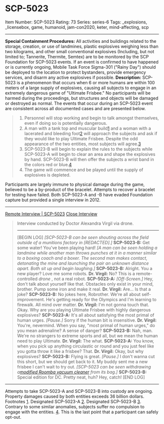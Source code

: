 # SCP-5023
Item Number: SCP-5023
Rating: 73
Series: series-6
Tags: _explosions, _licensebox, game, humanoid, jam-con2020, keter, mind-affecting, scp

---

**Special Containment Procedures:** All activities and buildings related to the storage, creation, or use of landmines, plastic explosives weighing less than two kilograms, and other small conventional explosives (Including, but not limited to; Tannerite, Thermite, Semtex) are to be monitored by the SCP Foundation for SCP-5023 events. If an event is confirmed to have happened or is currently ongoing, Mobile Task Force Sigma-301 ("Rainy Day") should be deployed to the location to protect bystanders, provide emergency services, and disarm any active explosives if possible.
**Description:** SCP-5023 is a phenomenon that occurs when 6 or more humans are within 100 meters of a large supply of explosives, causing all subjects to engage in an extremely dangerous game of "Ultimate Frisbee." No participants will be harmed during the proceedings, but structures and objects will be damaged or destroyed as normal.
The events that occur during an SCP-5023 event are consistent across all documented cases and are presented below.
>   1. Personnel will stop working and begin to talk amongst themselves, even if doing so is potentially dangerous.
>   2. A man with a tank top and muscular build[1](javascript:;) and a woman with a lacerated and bleeding foot[2](javascript:;) will approach the subjects and ask if they would like to play Ultimate Frisbee. Despite the odd appearance of the two entities, most subjects will agree.[3](javascript:;)
>   3. SCP-5023-B will begin to explain the rules to the subjects while SCP-5023-A will begin to clear an area and shape the explosives by hand. SCP-5023-B will then offer the subjects a wrist band in the colors red or blue.[4](javascript:;)
>   4. The game will commence and be played until the supply of explosives is depleted.
> 

Participants are largely immune to physical damage during the game, believed to be a by-product of the bracelet. Attempts to recover a bracelet for testing have failed. Both SCP-5023-A and -B have evaded Foundation capture but provided a single interview in 2012.
* * *
[Remote Interview | SCP-5023](javascript:;)
[Close Interview](javascript:;)
> Interview conducted by Doctor Alexandra Virgil via drone.
> * * *
> [BEGIN LOG]
> _[SCP-5023-B can be seen shouting across the field outside of a munitions factory in [REDACTED].]_
> **SCP-5023-B:** Get some water! You've been playing hard!
> _[A man can be seen holding a landmine while another man throws punches at it in a manner similar to a boxing coach and a boxer. The second man makes contact, detonating the mine and launching the pair an unknown distance apart. Both sit up and begin laughing.]_
> **SCP-5023-B:** Alright. You a new player? Love me some robots.
> **Dr. Virgil:** No? This is a remote-controlled _drone_ , not a real robot.
> **SCP-5023-A:** _[Off-Screen.]_ Hey, don't talk about yourself like that. Obstacles only exist in your mind, brother. Pump some iron and make it real.
> **Dr. Virgil:** Are… Is that a joke?
> **SCP-5023-B:** No jokes here, Robrother. We're all about self-improvement. He's getting ready for the Olympics and I'm learning to firewalk. All mind over matter.
> **Dr. Virgil:** I'm not gonna touch that. Okay. Why are you playing Ultimate Frisbee with highly dangerous explosives?
> **SCP-5023-A:** It's all about satisfying the most primal of human urges. _[Pause.]_ Sorry if the human bit is insensitive.
> **Dr. Virgil:** You're, nevermind. When you say, "most primal of human urges," do you mean adrenaline? A sense of danger?
> **SCP-5023-B:** Nah, man. We're no strangers to extreme sports and all, but we mean the human need to play Ultimate.
> **Dr. Virgil:** The what.
> **SCP-5023-A:** You know, when you pick up anything circulastic or round and you just feel like you gotta throw it like a frisbee? That.
> **Dr. Virgil:** Okay, but why explosives?
> **SCP-5023-B:** Flying is great. _[Pause.]_ I don't wanna cut this short, but we should get back to it. My buddy sent me a new frisbee I can't wait to try out.
> _[SCP-5023 can be seen withdrawing a[modified Roomba vacuum cleaner](http://www.scp-wiki.net/scp-4451) from its bag.]_
> **SCP-5023-B:** Special edition for DC. Pretty neat, huh? Hey, catch!
> [END LOG]
* * *
Attempts to take SCP-5023-A and SCP-5023-B into custody are ongoing. Property damages caused by both entities exceeds 36 billion dollars.
Footnotes
[1](javascript:;). Designated SCP-5023-A
[2](javascript:;). Designated SCP-5023-B
[3](javascript:;). Contrary to some similar anomalies, subjects suffer no compulsion to engage with the entities.
[4](javascript:;). This is the last point that a participant can safely opt-out.